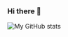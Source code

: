 ### Hi there 👋

![My GitHub stats](https://github-readme-stats.vercel.app/api?username=laknokal&hide=stars,contribs&count_private=true&show_icons=true&&theme=dark)



<!--
**LAKnoKAL/LAKnoKAL** is a ✨ _special_ ✨ repository because its `README.md` (this file) appears on your GitHub profile.

Here are some ideas to get you started:

- 🔭 I’m currently working on ...
- 🌱 I’m currently learning ...
- 👯 I’m looking to collaborate on ...
- 🤔 I’m looking for help with ...
- 💬 Ask me about ...
- 📫 How to reach me: ...
- 😄 Pronouns: ...
- ⚡ Fun fact: ...
-->
